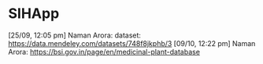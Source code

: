 # SIHApp

[25/09, 12:05 pm] Naman Arora: dataset: https://data.mendeley.com/datasets/748f8jkphb/3
[09/10, 12:22 pm] Naman Arora: https://bsi.gov.in/page/en/medicinal-plant-database

